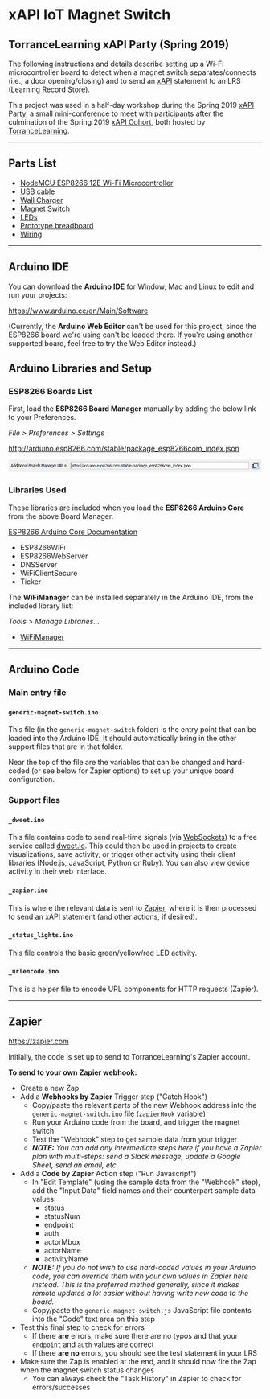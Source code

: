 # xAPI IoT Magnet Switch
## TorranceLearning xAPI Party (Spring 2019)
The following instructions and details describe setting up a Wi-Fi microcontroller board to detect when a magnet switch separates/connects (i.e., a door opening/closing) and to send an [xAPI](https://github.com/adlnet/xAPI-Spec/blob/master/xAPI-Data.md) statement to an LRS (Learning Record Store).

This project was used in a half-day workshop during the Spring 2019 [xAPI Party](https://www.torrancelearning.com/xapi-party/), a small mini-conference to meet with participants after the culmination of the Spring 2019 [xAPI Cohort](https://www.torrancelearning.com/xapi-cohort/), both hosted by [TorranceLearning](https://www.torrancelearning.com).

---
## Parts List
* [NodeMCU ESP8266 12E Wi-Fi Microcontroller](https://www.amazon.com/dp/B07LCMNXTN)
* [USB cable](https://www.amazon.com/dp/B00UFG5GVM)
* [Wall Charger](https://www.amazon.com/dp/B076C58YMX)
* [Magnet Switch](https://www.amazon.com/dp/B00LYCUSBY)
* [LEDs](https://www.amazon.com/dp/B01N0XRH5R)
* [Prototype breadboard](https://www.amazon.com/dp/B01EV640I6)
* [Wiring](https://www.amazon.com/dp/B01EV70C78)

---
## Arduino IDE
You can download the **Arduino IDE** for Window, Mac and Linux to edit and run your projects:

https://www.arduino.cc/en/Main/Software

(Currently, the **Arduino Web Editor** can't be used for this project, since the ESP8266 board we're using can't be loaded there. If you're using another supported board, feel free to try the Web Editor instead.)

## Arduino Libraries and Setup
### ESP8266 Boards List
First, load the **ESP8266 Board Manager** manually by adding the below link to your Preferences.

*File > Preferences > Settings*

http://arduino.esp8266.com/stable/package_esp8266com_index.json

![alt text](images/esp8266-arduino-library_screenshot.png "ESP8266 Arduino Library")

### Libraries Used
These libraries are included when you load the **ESP8266 Arduino Core** from the above Board Manager.

[ESP8266 Arduino Core Documentation](https://arduino-esp8266.readthedocs.io/en/latest/)

* ESP8266WiFi
* ESP8266WebServer
* DNSServer
* WiFiClientSecure
* Ticker

The **WiFiManager** can be installed separately in the Arduino IDE, from the included library list:

*Tools > Manage Libraries...*

* [WiFiManager](https://github.com/tzapu/WiFiManager)

---
## Arduino Code
### Main entry file
#### `generic-magnet-switch.ino`

This file (in the `generic-magnet-switch` folder) is the entry point that can be loaded into the Arduino IDE. It should automatically bring in the other support files that are in that folder.

Near the top of the file are the variables that can be changed and hard-coded (or see below for Zapier options) to set up your unique board configuration.

### Support files
#### `_dweet.ino`
This file contains code to send real-time signals (via [WebSockets](https://developer.mozilla.org/en-US/docs/Web/API/WebSockets_API)) to a free service called [dweet.io](https://dweet.io). This could then be used in projects to create visualizations, save activity, or trigger other activity using their client libraries (Node.js, JavaScript, Python or Ruby). You can also view device activity in their web interface.

#### `_zapier.ino`
This is where the relevant data is sent to [Zapier](https://zapier.com), where it is then processed to send an xAPI statement (and other actions, if desired).

#### `_status_lights.ino`
This file controls the basic green/yellow/red LED activity.

#### `_urlencode.ino`
This is a helper file to encode URL components for HTTP requests (Zapier).

---
## Zapier
https://zapier.com

Initially, the code is set up to send to TorranceLearning's Zapier account.

**To send to your own Zapier webhook:**

* Create a new Zap
* Add a **Webhooks by Zapier** Trigger step ("Catch Hook")
  * Copy/paste the relevant parts of the new Webhook address into the `generic-magnet-switch.ino` file (`zapierHook` variable)
  * Run your Arduino code from the board, and trigger the magnet switch
  * Test the "Webhook" step to get sample data from your trigger
  * ***NOTE:** You can add any intermediate steps here if you have a Zapier plan with multi-steps: send a Slack message, update a Google Sheet, send an email, etc.*
* Add a **Code by Zapier** Action step ("Run Javascript")
  * In "Edit Template" (using the sample data from the "Webhook" step), add the "Input Data" field names and their counterpart sample data values:
    * status
    * statusNum
    * endpoint
    * auth
    * actorMbox
    * actorName
    * activityName
  * ***NOTE:** If you do not wish to use hard-coded values in your Arduino code, you can override them with your own values in Zapier here instead. This is the preferred method generally, since it makes remote updates a lot easier without having write new code to the board.*
  * Copy/paste the `generic-magnet-switch.js` JavaScript file contents into the "Code" text area on this step
* Test this final step to check for errors
  * If there **are** errors, make sure there are no typos and that your `endpoint` and `auth` values are correct
  * If there **are no** errors, you should see the test statement in your LRS
* Make sure the Zap is enabled at the end, and it should now fire the Zap when the magnet switch status changes
  * You can always check the "Task History" in Zapier to check for errors/successes